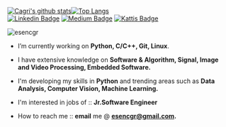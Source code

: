 
[![Cagri's github stats](https://github-readme-stats.vercel.app/api?username=esencgr&show_icons=true&theme=tokyonight&hide=prs)](https://github.com/esncgr/github-readme-stats)[![Top Langs](https://github-readme-stats.vercel.app/api/top-langs/?username=esencgr&langs_count=9&hide=javascript,html,css,assembly&layout=compact&theme=tokyonight)](https://github.com/esencgr/github-readme-stats)   
[![Linkedin Badge](https://img.shields.io/badge/follow%20on%20linkedin-blue?style=for-the-badge&logo=linkedin)](https://www.linkedin.com/in/%C3%A7a%C4%9Fr%C4%B1-esen-b0aa93109/)
[![Medium Badge](https://img.shields.io/badge/follow%20on%20medium-black?style=for-the-badge&logo=Medium)](https://medium.com/cgresen)
[![Kattis Badge](https://img.shields.io/badge/My%20kattis%20tr%20ranking-darkgreen?style=for-the-badge&logo=kattis)](https://open.kattis.com/countries/TUR)
<p align="left"> <img src="https://komarev.com/ghpvc/?username=esencgr" alt="esencgr" /> </p>

-   I’m currently working on **Python, C/C++, Git, Linux**.

-   I have extensive knowledge on **Software & Algorithm, Signal, Image and Video Processing, Embedded Software.**

-   I'm developing my skills in **Python** and trending areas such as **Data Analysis, Computer Vision, Machine Learning.**

-   I'm interested in jobs of :: **Jr.Software Engineer**

-   How to reach me :: **email** me @ **esencgr@gmail.com.**
